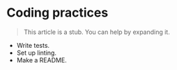 <h1 class='chapter-h1'>Coding practices</h1>

> This article is a stub. You can help by expanding it. <!-- TODO -->

* Write tests.
* Set up linting.
* Make a README.
